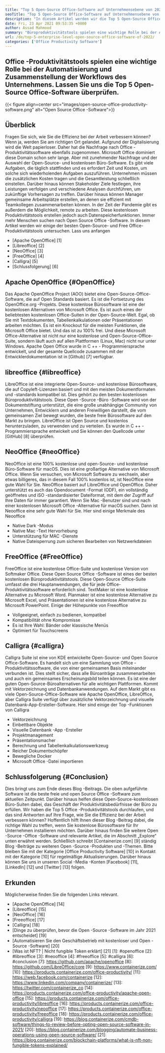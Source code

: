 ```yaml
---
title: "Top 5 Open-Source Office-Software auf Unternehmensebene von 2022" 
seoTitle: "Top 5 Open-Source Office-Software auf Unternehmensebene von 2022" 
description: "In diesem Artikel werden wir die Top 5 Open-Source Office-Software überprüfen. Diese Software umfasst Apache OpenOffice, LibreOffice, NeoOffice, FreeOffice und Calligra." 
date: Fri, 23 Apr 2021 09:53:35 +0000
author: Assad Mahmood
summary: "Büroproduktivitätstools spielen eine wichtige Rolle bei der Automatisierung und Erstellung von Workflows des Unternehmens. Lassen Sie uns die Top 5 Open-Source Office-Software überprüfen." 
url: /de/top-5-enterprise-level-open-source-office-software-of-2022/
categories: ['Office Productivity Software']
---
```


## Office -Produktivitätstools spielen eine wichtige Rolle bei der Automatisierung und Zusammenstellung der Workflows des Unternehmens. Lassen Sie uns die Top 5 Open-Source Office-Software überprüfen.

{{< figure align=center src="images/open-source-office-productivity-software.png" alt="Open Source Office -Software">}}


## Überblick
Fragen Sie sich, wie Sie die Effizienz bei der Arbeit verbessern können? Wenn ja, werden Sie am richtigen Ort gelandet. Aufgrund der Digitalisierung wird die Welt papierloser. Daher hat die Nachfrage nach Office -Produktivitätssoftware ebenfalls zugenommen. Microsoft Office dominiert diese Domain schon sehr lange. Aber mit zunehmender Nachfrage und der Auswahl der Open-Source- und kostenlosen Büro-Software. Es gibt viele Aufgaben, die täglich stattfinden und es erfordert Zeit und Kosten, um solche sich wiederholenden Aufgaben auszuführen. Unternehmen müssen die zusätzlichen Kosten tragen und die Gesamtleistung schließlich einstellen. Darüber hinaus können Stakeholder Ziele festlegen, ihre Leistungen verfolgen und verschiedene Analysen durchführen, um zukünftige Vorhersagen zu treffen.
Darüber hinaus können Manager gemeinsame Arbeitsplätze erstellen, an denen sie effizient mit Teamkollegen zusammenarbeiten können. In der Zeit der Pandemie gibt es außerdem die Möglichkeit, remote zu arbeiten. Diese kostenlosen Produktivitätstools erstellen jedoch auch Datenspeicherfunktionen. Immer mehr Menschen suchen nach Open Source Office -Software. In diesem Artikel werden wir einige der besten Open-Source- und Free Office-Produktivitätstools untersuchen. Lass uns anfangen
  * [Apache OpenOffice] [1]
  * [Libreoffice] [2]
  * [NeoOffice] [3]
  * [FreeOffice] [4]
  * [Calligra] [5]
  * [Schlussfolgerung] [6]

## Apache OpenOffice {#OpenOffice}
Das Apache OpenOffice Project (AOO) bietet eine Open-Source-Office-Software, die auf Open Standards basiert. Es ist die Fortsetzung des OpenOffice.org -Projekts. Diese kostenlose Bürosoftware ist eine der kostenlosen Alternativen von Microsoft Office. Es ist auch eines der beliebtesten kostenlosen Office-Suiten in der Open-Source-Welt. Egal, ob Sie mit Textdokumenten, Tabellenkalkulationen oder Präsentationen arbeiten möchten. Es ist ein Knockout für die meisten Funktionen, die Microsoft Office bietet. Und das ist zu 100% frei. Und diese Microsoft Office-Alternative ist nicht nur eine kostenlose und Open-Source-Office-Suite, sondern läuft auch auf allen Plattformen (Linux, Mac) nicht nur unter Windows.
Apache Open Office wurde in C ++ - Programmiersprache entwickelt, und der gesamte Quellcode zusammen mit der Entwicklerdokumentation ist in [Github] [7] verfügbar.

## libreoffice {#libreoffice}
LibreOffice ist eine integrierte Open-Source- und kostenlose Bürosoftware, die auf Copyleft-Lizenzen basiert und mit den meisten Dokumentformaten und -standards kompatibel ist. Dies gehört zu den besten kostenlosen Büroproduktivitätstools.
Diese Open -Source -Büro -Software wird von der Dokumentstiftung unterstützt, die eine große unabhängige Community von Unternehmen, Entwicklern und anderen Freiwilligen darstellt, die vom gemeinsamen Ziel bewegt wurden, die beste freie Bürosoftware auf den Markt zu bringen.
LibreOffice ist Open Source und kostenlos herunterzuladen, zu verwenden und zu verteilen. Es wurde in C ++ - Programmiersprache entwickelt und Sie können den Quellcode unter [GitHub] [8] überprüfen.

## NeoOffice {#neoOffice}
NeoOffice ist eine 100% kostenlose und open-Source- und kostenlose Büro-Software für macOS. Dies ist eine großartige Alternative von Microsoft Office. Wenn Sie versuchen, von Microsoft Software zu wechseln, aber etwas billigeres, das in diesem Fall 100% kostenlos ist, ist NeoOffice eine gute Wahl für Sie.
NeoOffice basiert auf LibreOffice und OpenOffice. Daher unterstützt es auch das Opendocument -Format (ODF), ein vollständig geöffnetes und iSO -standardisierter Dateiformat, mit dem der Zugriff auf Ihre Daten für immer garantiert. Wenn Sie Mac -Benutzer sind und nach einer kostenlosen Microsoft Office -Alternative für macOS suchen. Dann ist Neooffice eine sehr gute Wahl für Sie.
Hier sind einige Merkmale des Neooffice
  * Native Dark -Modus
  * Native Mac -Text Hervorhebung
  * Unterstützung für MAC -Dienste
  * Native Dateisperrung zum sicheren Bearbeiten von Netzwerkdateien

## FreeOffice {#FreeOffice}
FreeOffice ist eine kostenlose Office-Suite und kostenlose Version von Softmaker Office. Diese Open Source Office -Software ist eines der besten kostenlosen Büroproduktivitätstools. Diese Open-Source Office-Suite umfasst die drei Hauptanwendungen, die für jede Office-Produktivitätssoftware erforderlich sind.
TextMaker ist eine kostenlose Alternative zu Microsoft Word. Planmaker ist eine kostenlose Alternative zu Microsoft Excel, und Präsentationen ist eine kostenlose Alternative zu Microsoft PowerPoint.
Einige der Höhepunkte von Freeoffice
  * Vollgeeignet, einfach zu bedienen, kompatibel
  * Kompatibilität ohne Kompromisse
  * Es ist Ihre Wahl: Bänder oder klassische Menüs
  * Optimiert für Touchscreens

## Calligra {#calligra}
Calligra Suite ist eine von KDE entwickelte Open-Source- und Open Source Office-Software. Es handelt sich um eine Sammlung von Office -Produktivitätssoftware, die von einer gemeinsamen Basis miteinander verbunden ist. Dies stellt sicher, dass alle Büroanträge zusammenarbeiten und auch ein gemeinsames Erscheinungsbild teilen können. Es ist eine der guten Open-Source-Büroalternativen für alle wichtigen Plattformen. Kommt mit Vektorzeichnung und Datenbankanwendungen.
Auf dem Markt gibt es viele Open-Source-Office-Software wie Apache OpenOffice, LibreOffice, aber Calligra Suite verfügt über zusätzliche Vektorzeichnung und visuelle Datenbank-App-Ersteller-Software.
Hier sind einige der Top -Funktionen von Calligra
  * Vektorzeichnung
  * Einbettbare Objekte
  * Visuelle Datenbank -App -Ersteller
  * Projektmanagement
  * Präsentationsmacher
  * Berechnung und Tabellenkalkulationswerkzeug
  * Reicher Dokumentschöpfer
  * Bewegliche Docker
  * Microsoft Office -Datei importieren

## Schlussfolgerung {#Conclusion}
Dies bringt uns zum Ende dieses Blog -Beitrags. Die oben aufgeführte Software ist die beste freie und open Source Office -Software zum aktuellen Zeitpunkt. Darüber hinaus helfen diese Open-Source-kostenlosen Büro-Suiten dabei, das Geschäft der Produktivitätsbedürfnisse der Büro zu erfüllen. Wir haben die Top 5 Office -Produktivitätstools durchlaufen, und das sind Antworten auf Ihre Frage, wie Sie die Effizienz bei der Arbeit verbessern können? Hoffentlich hilft Ihnen dieser Blog -Beitrag dabei, die richtige Wahl zu treffen, wenn Sie kostenlose Bürosoftware für Ihr Unternehmen installieren möchten. Darüber hinaus finden Sie weitere Open -Source -Office -Software und relevante Artikel, die im Abschnitt „Explore“ unten erwähnt werden.
Schließlich schreibt [Containerize.com] [9] ständig Blog -Beiträge zu weiteren Open -Source -Produkten und -Themen. Bitte bleiben Sie mit der Kategorie [Office Productivity Software] [10] in Kontakt mit der Kategorie [10] für regelmäßige Aktualisierungen. Darüber hinaus können Sie uns in unseren Social -Media -Konten [Facebook] [11], [LinkedIn] [12] und [Twitter] [13] folgen.

## Erkunden
Möglicherweise finden Sie die folgenden Links relevant.
  * [Apache OpenOffice] [14]
  * [Libreoffice] [15]
  * [NeoOffice] [16]
  * [Freeoffice] [17]
  * [Calligra] [18]
  * [Dinge zu überprüfen, bevor die Open -Source -Software im Jahr 2021 entscheidet] [19]
  * [Automatisieren Sie den Geschäftsbetrieb mit kostenloser und Open -Source -Software] [20]
  * [Was ist NFT? | Nicht fungible Token erklärt] [21]
[1]: #openoffice
[2]: #libreoffice
[3]: #neooffice
[4]: #freeoffice
[5]: #calligra
[6]: #conclusion
[7]: https://github.com/apache/openoffice
[8]: https://github.com/LibreOffice/core
[9]: https://www.containerize.com/
[10]: https://products.containerize.com/office-productivity/
[11]: https://web.facebook.com/containerize
[12]: https://www.linkedin.com/company/containerize/
[13]: https://twitter.com/containerize_co
[14]: https://products.containerize.com/office-productivity/apache-open-office
[15]: https://products.containerize.com/office-productivity/libreoffice
[16]: https://products.containerize.com/office-productivity/neooffice
[17]: https://products.containerize.com/office-productivity/freeoffice
[18]: https://products.containerize.com/office-productivity/calligra
[19]: https://blog.containerize.com/cmdb-software/things-to-review-before-opting-open-source-software-in-2021/
[20]: https://blog.containerize.com/blogging/automate-business-operations-using-open-source-software/
[21]: https://blog.containerize.com/blockchain-platforms/what-is-nft-non-fungible-tokens-explained/

